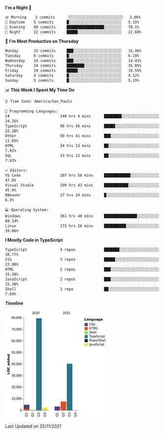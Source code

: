 <!--START_SECTION:waka-->
**I'm a Night 🦉** 

```text
🌞 Morning    2 commits      ░░░░░░░░░░░░░░░░░░░░░░░░░   2.06% 
🌆 Daytime    5 commits      █░░░░░░░░░░░░░░░░░░░░░░░░   5.15% 
🌃 Evening    68 commits     █████████████████░░░░░░░░   70.1% 
🌙 Night      22 commits     █████░░░░░░░░░░░░░░░░░░░░   22.68%

```
📅 **I'm Most Productive on Thursday** 

```text
Monday       15 commits     ███░░░░░░░░░░░░░░░░░░░░░░   15.46% 
Tuesday      6 commits      █░░░░░░░░░░░░░░░░░░░░░░░░   6.19% 
Wednesday    14 commits     ███░░░░░░░░░░░░░░░░░░░░░░   14.43% 
Thursday     34 commits     ████████░░░░░░░░░░░░░░░░░   35.05% 
Friday       19 commits     █████░░░░░░░░░░░░░░░░░░░░   19.59% 
Saturday     4 commits      █░░░░░░░░░░░░░░░░░░░░░░░░   4.12% 
Sunday       5 commits      █░░░░░░░░░░░░░░░░░░░░░░░░   5.15%

```


📊 **This Week I Spent My Time On** 

```text
⌚︎ Time Zone: America/Sao_Paulo

💬 Programming Languages: 
C#                       149 hrs 4 mins      ████████░░░░░░░░░░░░░░░░░   34.26% 
TypeScript               96 hrs 56 mins      █████░░░░░░░░░░░░░░░░░░░░   22.28% 
Other                    50 hrs 41 mins      ███░░░░░░░░░░░░░░░░░░░░░░   11.65% 
HTML                     34 hrs 23 mins      ██░░░░░░░░░░░░░░░░░░░░░░░   7.91% 
SQL                      33 hrs 12 mins      ██░░░░░░░░░░░░░░░░░░░░░░░   7.63%

🔥 Editors: 
VS Code                  207 hrs 58 mins     ████████████░░░░░░░░░░░░░   47.8% 
Visual Studio            199 hrs 43 mins     ███████████░░░░░░░░░░░░░░   45.9% 
DBeaver                  27 hrs 24 mins      █░░░░░░░░░░░░░░░░░░░░░░░░   6.3%

💻 Operating System: 
Windows                  261 hrs 40 mins     ███████████████░░░░░░░░░░   60.14% 
Linux                    173 hrs 26 mins     ██████████░░░░░░░░░░░░░░░   39.86%

```

**I Mostly Code in TypeScript** 

```text
TypeScript               4 repos             ███████░░░░░░░░░░░░░░░░░░   30.77% 
CSS                      3 repos             █████░░░░░░░░░░░░░░░░░░░░   23.08% 
HTML                     2 repos             ███░░░░░░░░░░░░░░░░░░░░░░   15.38% 
JavaScript               2 repos             ███░░░░░░░░░░░░░░░░░░░░░░   15.38% 
Shell                    1 repo              ██░░░░░░░░░░░░░░░░░░░░░░░   7.69%

```


**Timeline**

![Chart not found](https://raw.githubusercontent.com/jonhoffmam/jonhoffmam/master/charts/bar_graph.png) 


 Last Updated on 25/11/2021
<!--END_SECTION:waka-->
